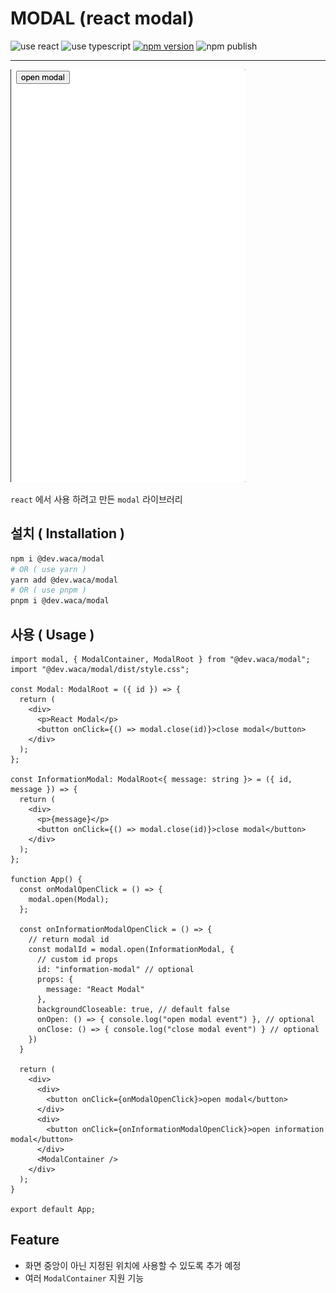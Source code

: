 # MODAL (react modal)

![use react](https://img.shields.io/badge/react-aqua) ![use typescript](https://img.shields.io/badge/language-typescript-blue) [![npm version](https://badge.fury.io/js/@dev.waca%2Fmodal.svg)](https://badge.fury.io/js/@dev.waca%2Fmodal) ![npm publish](https://github.com/dev-waca/modal/actions/workflows/publish.yml/badge.svg)

---

![demo image](./modal.gif)

`react` 에서 사용 하려고 만든 `modal` 라이브러리

## 설치 ( Installation )

```bash
npm i @dev.waca/modal
# OR ( use yarn )
yarn add @dev.waca/modal
# OR ( use pnpm )
pnpm i @dev.waca/modal
```

## 사용 ( Usage )

```tsx
import modal, { ModalContainer, ModalRoot } from "@dev.waca/modal";
import "@dev.waca/modal/dist/style.css";

const Modal: ModalRoot = ({ id }) => {
  return (
    <div>
      <p>React Modal</p>
      <button onClick={() => modal.close(id)}>close modal</button>
    </div>
  );
};

const InformationModal: ModalRoot<{ message: string }> = ({ id, message }) => {
  return (
    <div>
      <p>{message}</p>
      <button onClick={() => modal.close(id)}>close modal</button>
    </div>
  );
};

function App() {
  const onModalOpenClick = () => {
    modal.open(Modal);
  };

  const onInformationModalOpenClick = () => {
    // return modal id
    const modalId = modal.open(InformationModal, {
      // custom id props
      id: "information-modal" // optional
      props: {
        message: "React Modal"
      },
      backgroundCloseable: true, // default false
      onOpen: () => { console.log("open modal event") }, // optional
      onClose: () => { console.log("close modal event") } // optional
    })
  }

  return (
    <div>
      <div>
        <button onClick={onModalOpenClick}>open modal</button>
      </div>
      <div>
        <button onClick={onInformationModalOpenClick}>open information modal</button>
      </div>
      <ModalContainer />
    </div>
  );
}

export default App;
```

## Feature

- 화면 중앙이 아닌 지정된 위치에 사용할 수 있도록 추가 예정
- 여러 `ModalContainer` 지원 기능
